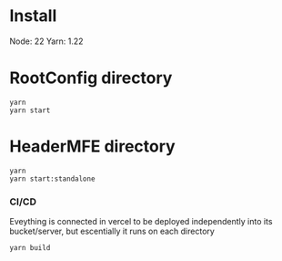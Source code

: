 # Install

Node: 22
Yarn: 1.22

# RootConfig directory

```
yarn
yarn start
```

# HeaderMFE directory

```
yarn
yarn start:standalone
```

### CI/CD

Eveything is connected in vercel to be deployed independently into its bucket/server, but escentially it runs on each directory

```
yarn build
```
